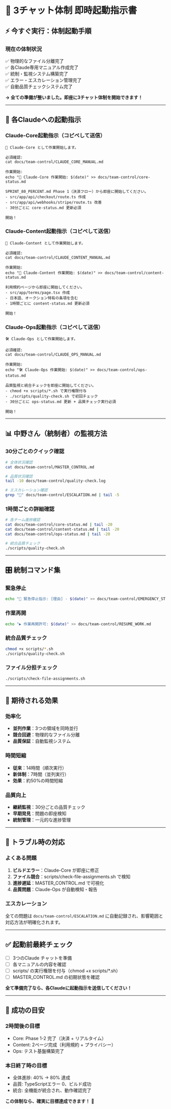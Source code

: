 # 🚀 3チャット体制 即時起動指示書

## ⚡ 今すぐ実行：体制起動手順

### **現在の体制状況**
✅ 物理的なファイル分離完了  
✅ 各Claude専用マニュアル作成完了  
✅ 統制・監視システム構築完了  
✅ エラー・エスカレーション管理完了  
✅ 自動品質チェックシステム完了  

**→ 全ての準備が整いました。即座に3チャット体制を開始できます！**

---

## 🎯 各Claudeへの起動指示

### **Claude-Core起動指示**（コピペして送信）
```
🔧 Claude-Core として作業開始します。

必須確認:
cat docs/team-control/CLAUDE_CORE_MANUAL.md

作業開始:
echo "🔧 Claude-Core 作業開始: $(date)" >> docs/team-control/core-status.md

SPRINT_80_PERCENT.md Phase 1（決済フロー）から即座に開始してください。
- src/app/api/checkout/route.ts 作成
- src/app/api/webhooks/stripe/route.ts 改善
- 30分ごとに core-status.md 更新必須

開始！
```

### **Claude-Content起動指示**（コピペして送信）
```
📄 Claude-Content として作業開始します。

必須確認:
cat docs/team-control/CLAUDE_CONTENT_MANUAL.md

作業開始:
echo "📄 Claude-Content 作業開始: $(date)" >> docs/team-control/content-status.md

利用規約ページから即座に開始してください。
- src/app/terms/page.tsx 作成
- 日本語、オークション特有の条項を含む
- 1時間ごとに content-status.md 更新必須

開始！
```

### **Claude-Ops起動指示**（コピペして送信）
```
🛠️ Claude-Ops として作業開始します。

必須確認:
cat docs/team-control/CLAUDE_OPS_MANUAL.md

作業開始:
echo "🛠️ Claude-Ops 作業開始: $(date)" >> docs/team-control/ops-status.md

品質監視と統合チェックを即座に開始してください。
- chmod +x scripts/*.sh で実行権限付与
- ./scripts/quality-check.sh で初回チェック
- 30分ごとに ops-status.md 更新 + 品質チェック実行必須

開始！
```

---

## 📊 中野さん（統制者）の監視方法

### **30分ごとのクイック確認**
```bash
# 全体状況確認
cat docs/team-control/MASTER_CONTROL.md

# 品質状況確認  
tail -10 docs/team-control/quality-check.log

# エスカレーション確認
grep "🚨" docs/team-control/ESCALATION.md | tail -5
```

### **1時間ごとの詳細確認**
```bash
# 各チーム進捗確認
cat docs/team-control/core-status.md | tail -20
cat docs/team-control/content-status.md | tail -20  
cat docs/team-control/ops-status.md | tail -20

# 統合品質チェック
./scripts/quality-check.sh
```

---

## 🎛️ 統制コマンド集

### **緊急停止**
```bash
echo "🚨 緊急停止指示: [理由] - $(date)" >> docs/team-control/EMERGENCY_STOP.md
```

### **作業再開**
```bash
echo "▶️ 作業再開許可: $(date)" >> docs/team-control/RESUME_WORK.md
```

### **統合品質チェック**
```bash
chmod +x scripts/*.sh
./scripts/quality-check.sh
```

### **ファイル分担チェック**
```bash
./scripts/check-file-assignments.sh
```

---

## 🎯 期待される効果

### **効率化**
- **並列作業**：3つの領域を同時並行
- **競合回避**：物理的なファイル分離
- **品質保証**：自動監視システム

### **時間短縮**
- **従来**：14時間（順次実行）
- **新体制**：7時間（並列実行）
- **効果**：約50%の時間短縮

### **品質向上**
- **継続監視**：30分ごとの品質チェック
- **早期発見**：問題の即座検知
- **統制管理**：一元的な進捗管理

---

## 🚨 トラブル時の対応

### **よくある問題**
1. **ビルドエラー**：Claude-Core が即座に修正
2. **ファイル競合**：scripts/check-file-assignments.sh で検知
3. **進捗遅延**：MASTER_CONTROL.md で可視化
4. **品質問題**：Claude-Ops が自動検知・報告

### **エスカレーション**
全ての問題は `docs/team-control/ESCALATION.md` に自動記録され、影響範囲と対応方法が明確化されます。

---

## ✅ 起動前最終チェック

- [ ] 3つのClaude チャットを準備
- [ ] 各マニュアルの内容を確認
- [ ] scripts/ の実行権限を付与（chmod +x scripts/*.sh）
- [ ] MASTER_CONTROL.md の初期状態を確認

**全て準備完了なら、各Claudeに起動指示を送信してください！**

---

## 🏁 成功の目安

### **2時間後の目標**
- Core: Phase 1-2 完了（決済 + リアルタイム）
- Content: 2ページ完成（利用規約 + プライバシー）
- Ops: テスト基盤構築完了

### **本日終了時の目標**
- 全体進捗: 40% → 80% 達成
- 品質: TypeScriptエラー 0、ビルド成功
- 統合: 全機能が統合され、動作確認完了

**この体制なら、確実に目標達成できます！** 🚀